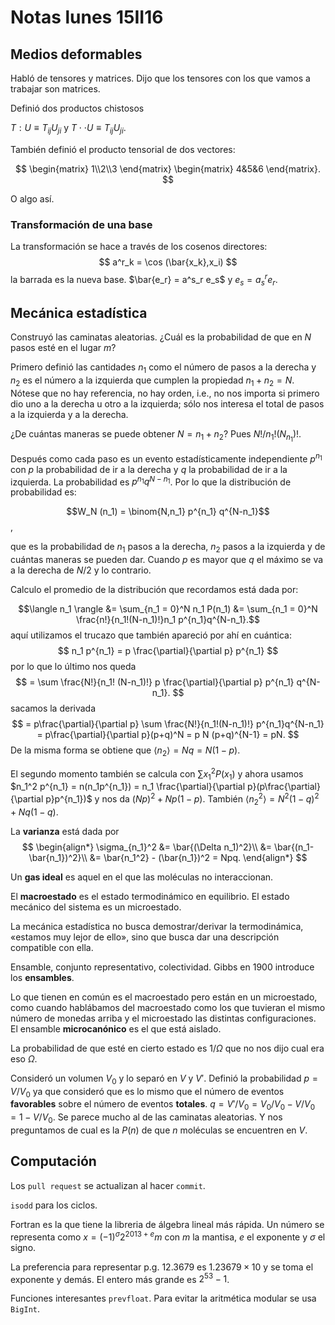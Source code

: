 # Notas lunes 15II16
## Medios deformables
Habló de tensores y matrices. Dijo que los tensores con los que vamos
a trabajar son matrices.

Definió dos productos chistosos

$T:U \equiv T_{ij}U_{ji}$ y $T\cdot\cdot U \equiv T_{ij}U_{ji}$.

También definió el producto tensorial de dos vectores:

$$
\begin{matrix}
  1\\2\\3
\end{matrix}
\begin{matrix}
  4&5&6
\end{matrix}.
$$

O algo así.

### Transformación de una base

La transformación se hace a través de los cosenos
directores:
$$
a^r_k = \cos (\bar{x_k},x_i)
$$
la barrada es la nueva base.
$\bar{e_r} = a^s_r e_s$ y $e_s = a^r_s e_r$.
## Mecánica estadística

Construyó las caminatas aleatorias. ¿Cuál es la probabilidad
de que en $N$ pasos esté en el lugar $m$?

Primero definió las cantidades $n_1$ como el número de pasos
a la derecha y $n_2$ es el número a la izquierda que cumplen
la propiedad $n_1+n_2 = N$. Nótese que no hay referencia, no hay
orden, i.e., no nos importa si primero dio uno a la derecha u otro a
la izquierda; sólo nos interesa el total de pasos a la izquierda y a
la derecha.

¿De cuántas maneras se puede obtener $N = n_1 + n_2$?
Pues $N!/n_1! (N_n_1)!$.

Después como cada paso es un evento estadísticamente
independiente $p^{n_1}$ con $p$ la probabilidad de ir a la
derecha y $q$ la probabilidad de ir a la izquierda. La
probabilidad es $p^{n_1} q^{N-n_1}$. Por lo que la
distribución de probabilidad es:

$$W_N (n_1) = \binom{N,n_1} p^{n_1} q^{N-n_1}$$,

que es la probabilidad de $n_1$ pasos a la derecha, $n_2$ pasos a la
izquierda y de cuántas maneras se pueden dar. Cuando $p$ es
mayor que $q$ el máximo se va a la derecha de $N/2$ y lo
contrario.

Calculo el promedio de la distribución que recordamos está dada por:

$$\langle n_1 \rangle &= \sum_{n_1 = 0}^N n_1 P(n_1)
&= \sum_{n_1 = 0}^N \frac{n!}{n_1!(N-n_1)!}n_1 p^{n_1}q^{N-n_1}.$$
aquí utilizamos el trucazo que también apareció por ahí en cuántica:
$$
n_1 p^{n_1} = p \frac{\partial}{\partial p} p^{n_1}
$$
por lo que lo último nos queda
$$
= \sum \frac{N!}{n_1! (N-n_1)!} p \frac{\partial}{\partial p} p^{n_1}
q^{N-n_1}.
$$
sacamos la derivada
$$
= p\frac{\partial}{\partial p} \sum \frac{N!}{n_1!(N-n_1)!}
p^{n_1}q^{N-n_1} = p\frac{\partial}{\partial p}(p+q)^N = p N
(p+q)^{N-1} = pN.
$$
De la misma forma se obtiene que $\langle n_2 \rangle = Nq = N(1-p)$.

El segundo momento también se calcula con $\sum x_1^2 P(x_1)$ y ahora
usamos $n_1^2 p^{n_1} = n(n_1p^{n_1}) = n_1 \frac{\partial}{\partial
p}(p\frac{\partial}{\partial p}p^{n_1})$ y nos da $(Np)^2 + Np(1-p)$.
También $\langle n_2^2\rangle = N^2(1-q)^2 + Nq(1-q)$.

La __varianza__ está dada por
$$
\begin{align*}
  \sigma_{n_1}^2 &= \bar{(\Delta n_1)^2}\\
                 &= \bar{(n_1-\bar{n_1})^2}\\
                 &= \bar{n_1^2} - (\bar{n_1})^2 = Npq.
\end{align*}
$$

Un __gas ideal__ es aquel en el que las moléculas no
interaccionan.

El __macroestado__ es el estado termodinámico en equilibrio.
El estado mecánico del sistema es un microestado.

La mecánica estadística no busca demostrar/derivar la
termodinámica, «estamos muy lejor de ello», sino que busca
dar una descripción compatible con ella.

Ensamble, conjunto representativo, colectividad. Gibbs en
1900 introduce los __ensambles__.

Lo que tienen en común es el macroestado pero están en un
microestado, como cuando hablábamos del macroestado como los
que tuvieran el mismo número de monedas arriba y el
microestado las distintas configuraciones. El ensamble
__microcanónico__ es el que está aislado.

La probabilidad de que esté en cierto estado es $1/\Omega$
que no nos dijo cual era eso $\Omega$.

Consideró un volumen $V_0$ y lo separó en $V$ y $V'$.
Definió la probabilidad $p = V/V_0$ ya que consideró que es
lo mismo que el número de eventos __favorables__ sobre el
número de eventos __totales__. $q = V'/V_0 = V_0/V_0 - V/V_0
= 1 - V/V_0$. Se parece mucho al de las caminatas
aleatorias. Y nos preguntamos de cual es la $P(n)$ de que
$n$ moléculas se encuentren en $V$.
## Computación

Los `pull request` se actualizan al hacer `commit`.

`isodd` para los ciclos.

Fortran es la que tiene la libreria de álgebra lineal más rápida. Un
número se representa como $x = (-1)^{\sigma} 2^{2013 + e} m$ con $m$
la mantisa, $e$ el exponente y $\sigma$ el signo.


La preferencia para representar p.g. $12.3679$ es $1.23679 \times 10$
y se toma el exponente y demás. El entero más grande es $2^{53}-1$.

Funciones interesantes `prevfloat`. Para evitar la aritmética modular
se usa `BigInt`.
